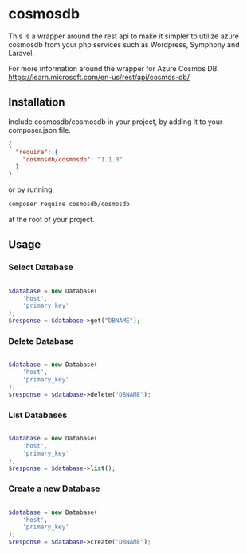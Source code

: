 # cosmosdb

This is a wrapper around the rest api to make it simpler to utilize azure cosmosdb from your php services such as Wordpress, Symphony and Laravel.

For more information around the wrapper for Azure Cosmos DB. https://learn.microsoft.com/en-us/rest/api/cosmos-db/

## Installation

Include cosmosdb/cosmosdb in your project, by adding it to your composer.json file.

```json
{
  "require": {
    "cosmosdb/cosmosdb": "1.1.0"
  }
}
```

or by running

```zsh
composer require cosmosdb/cosmosdb
```

at the root of your project.

## Usage

### Select Database

```php

$database = new Database(
    'host',
    'primary_key'
);
$response = $database->get("DBNAME");

```

### Delete Database

```php

$database = new Database(
    'host',
    'primary_key'
);
$response = $database->delete("DBNAME");

```

### List Databases

```php

$database = new Database(
    'host',
    'primary_key'
);
$response = $database->list();

```

### Create a new Database

```php

$database = new Database(
    'host',
    'primary_key'
);
$response = $database->create("DBNAME");

```
